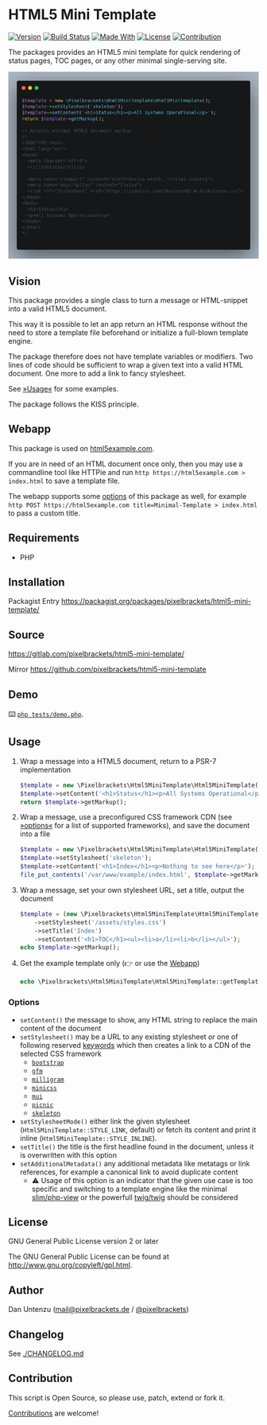 # HTML5 Mini Template

[![Version](https://img.shields.io/packagist/v/pixelbrackets/html5-mini-template.svg?style=flat-square)](https://packagist.org/packages/pixelbrackets/html5-mini-template/)
[![Build Status](https://img.shields.io/gitlab/pipeline/pixelbrackets/html5-mini-template?style=flat-square)](https://gitlab.com/pixelbrackets/html5-mini-template/pipelines)
[![Made With](https://img.shields.io/badge/made_with-php-blue?style=flat-square)](https://gitlab.com/pixelbrackets/html5-mini-template#requirements)
[![License](https://img.shields.io/badge/license-gpl--2.0--or--later-blue.svg?style=flat-square)](https://spdx.org/licenses/GPL-2.0-or-later.html)
[![Contribution](https://img.shields.io/badge/contributions_welcome-%F0%9F%94%B0-brightgreen.svg?labelColor=brightgreen&style=flat-square)](https://gitlab.com/pixelbrackets/html5-mini-template/-/blob/master/CONTRIBUTING.md)

The packages provides an HTML5 mini template for quick rendering of
status pages, TOC pages, or any other minimal single-serving site.

![Screenshot](./docs/screenshot.png)

## Vision

This package provides a single class to turn a message or HTML-snippet into
a valid HTML5 document.

This way it is possible to let an app return an HTML response without the need
to store a template file beforehand or initialize a full-blown template engine.

The package therefore does not have template variables or modifiers.
Two lines of code should be sufficient to wrap a given text into a valid
HTML document. One more to add a link to fancy stylesheet.

See [»Usage«](#usage) for some examples.

The package follows the KISS principle.

## Webapp

This package is used on [html5example.com](https://html5example.com/).

If you are in need of an HTML document once only, then you may use a 
commandline tool like HTTPie and run
`http https://html5example.com > index.html` to save a template file.

The webapp supports some [options](#options) of this package as well,
for example
`http POST https://html5example.com title=Minimal-Template > index.html`
to pass a custom title.

## Requirements

* PHP

## Installation

Packagist Entry https://packagist.org/packages/pixelbrackets/html5-mini-template/

## Source

https://gitlab.com/pixelbrackets/html5-mini-template/

Mirror https://github.com/pixelbrackets/html5-mini-template

## Demo

⌨️ [`php tests/demo.php`](./tests/demo.php).

## Usage

1. Wrap a message into a HTML5 document, return to a PSR-7 implementation
   ```php
   $template = new \Pixelbrackets\Html5MiniTemplate\Html5MiniTemplate();
   $template->setContent('<h1>Status</h1><p>All Systems Operational</p>');
   return $template->getMarkup();
   ```

1. Wrap a message, use a preconfigured CSS framework CDN
   (see [»options«](#options) for a list of supported frameworks),
   and save the document into a file
   ```php
   $template = new \Pixelbrackets\Html5MiniTemplate\Html5MiniTemplate();
   $template->setStylesheet('skeleton');
   $template->setContent('<h1>Index</h1><p>Nothing to see here</p>');
   file_put_contents('/var/www/example/index.html', $template->getMarkup());
   ```

1. Wrap a message, set your own stylesheet URL, set a title,
   output the document
   ```php
   $template = (new \Pixelbrackets\Html5MiniTemplate\Html5MiniTemplate())
       ->setStylesheet('/assets/styles.css')
       ->setTitle('Index')
       ->setContent('<h1>TOC</h1><ul><li>a</li><li>b</li></ul>');
   echo $template->getMarkup();
   ```

1. Get the example template only (👉 or use the [Webapp](#webapp))
   ```php
   echo \Pixelbrackets\Html5MiniTemplate\Html5MiniTemplate::getTemplate();
   ```

### Options

- `setContent()` the message to show, any HTML string to replace the main
  content of the document
- `setStylesheet()` may be a URL to any existing stylesheet *or*
  one of following reserved [keywords](https://gitlab.com/pixelbrackets/html5-mini-template/-/blob/1.2.1/src/Html5MiniTemplate.php#L18)
  which then creates a link to a CDN of the selected CSS framework
  - [`bootstrap`](https://github.com/twbs/bootstrap/)
  - [`gfm`](https://github.com/pixelbrackets/gfm-stylesheet/)
  - [`milligram`](https://github.com/milligram/milligram/)
  - [`minicss`](https://github.com/Chalarangelo/mini.css/)
  - [`mui`](https://github.com/muicss/mui/)
  - [`picnic`](https://github.com/franciscop/picnic/)
  - [`skeleton`](https://github.com/dhg/Skeleton/)
- `setStylesheetMode()` either link the given stylesheet
  (`Html5MiniTemplate::STYLE_LINK`, default) or fetch its content and print
  it inline (`Html5MiniTemplate::STYLE_INLINE`).
- `setTitle()` the title is the first headline found in the document, unless
  it is overwritten with this option
- `setAdditionalMetadata()` any additional metadata like metatags or link
  references, for example a canonical link to avoid duplicate content
  - ⚠️ Usage of this option is an indicator that the given use case is too
    specific and switching to a template engine like the minimal
    [slim/php-view](https://packagist.org/packages/slim/php-view) or the
    powerfull [twig/twig](https://packagist.org/packages/twig/twig)
    should be considered

## License

GNU General Public License version 2 or later

The GNU General Public License can be found at http://www.gnu.org/copyleft/gpl.html.

## Author

Dan Untenzu (<mail@pixelbrackets.de> / [@pixelbrackets](https://pixelbrackets.de))

## Changelog

See [./CHANGELOG.md](CHANGELOG.md)

## Contribution

This script is Open Source, so please use, patch, extend or fork it.

[Contributions](CONTRIBUTING.md) are welcome!
